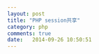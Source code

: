 ```yaml
---
layout: post
title: "PHP session共享"
category: php
comments: true
date:   2014-09-26 10:50:51
---
```


